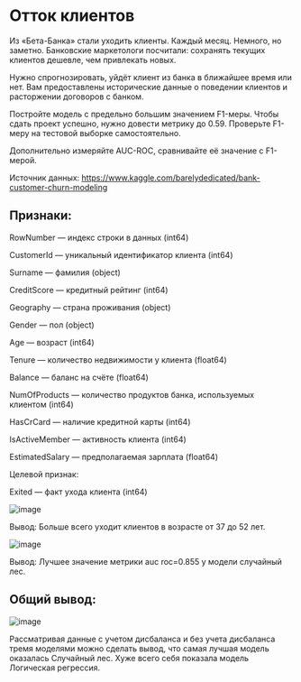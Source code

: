 # Отток клиентов
Из «Бета-Банка» стали уходить клиенты. Каждый месяц. Немного, но заметно. Банковские маркетологи посчитали: сохранять текущих клиентов дешевле, чем привлекать новых.

Нужно спрогнозировать, уйдёт клиент из банка в ближайшее время или нет. Вам предоставлены исторические данные о поведении клиентов и расторжении договоров с банком.

Постройте модель с предельно большим значением F1-меры. Чтобы сдать проект успешно, нужно довести метрику до 0.59. Проверьте F1-меру на тестовой выборке самостоятельно.

Дополнительно измеряйте AUC-ROC, сравнивайте её значение с F1-мерой.

Источник данных: https://www.kaggle.com/barelydedicated/bank-customer-churn-modeling

## Признаки:

RowNumber — индекс строки в данных (int64)

CustomerId — уникальный идентификатор клиента (int64)

Surname — фамилия (object)

CreditScore — кредитный рейтинг (int64)

Geography — страна проживания (object)

Gender — пол (object)

Age — возраст (int64)

Tenure — количество недвижимости у клиента (float64)

Balance — баланс на счёте (float64)

NumOfProducts — количество продуктов банка, используемых клиентом (int64)

HasCrCard — наличие кредитной карты (int64)

IsActiveMember — активность клиента (int64)

EstimatedSalary — предполагаемая зарплата (float64)

Целевой признак:

Exited — факт ухода клиента (int64)

![image](https://github.com/IT-DS-Alex/Portfolio/assets/140064630/ea5821ad-ce56-4f7f-8e54-45c79be2afb2)

Вывод: Больше всего уходит клиентов в возрасте от 37 до 52 лет.

![image](https://github.com/IT-DS-Alex/Portfolio/assets/140064630/e526b293-11be-4207-bd96-24e938eafb0d)

Вывод: Лучшее значение метрики auc roc=0.855 у модели случайный лес.

## Общий вывод:
![image](https://github.com/IT-DS-Alex/Portfolio/assets/140064630/92d849e2-3d22-41fc-be86-1b7f6d8ea954)

Рассматривая данные с учетом дисбаланса и без учета дисбаланса тремя моделями можно сделать вывод, что самая лучшая модель оказалась Случайный лес. Хуже всего себя показала модель Логическая регрессия.


